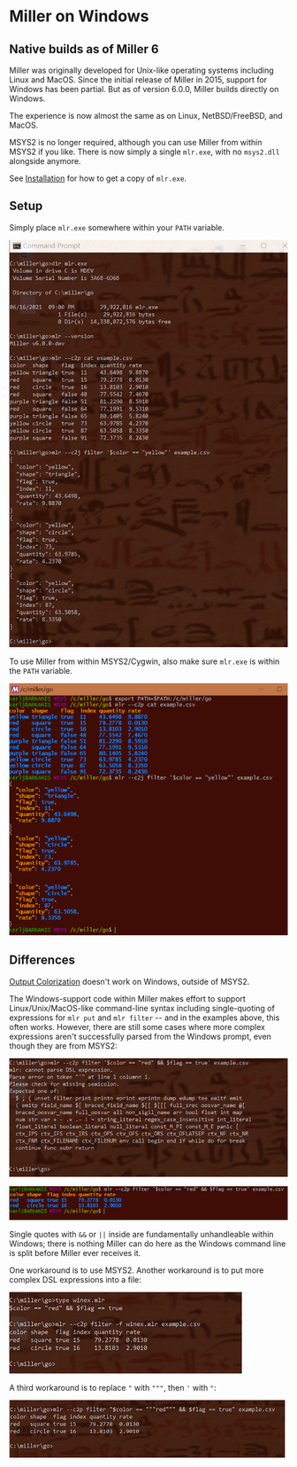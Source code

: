 <!---  PLEASE DO NOT EDIT DIRECTLY. EDIT THE .md.in FILE PLEASE. --->
# Miller on Windows

## Native builds as of Miller 6

Miller was originally developed for Unix-like operating systems including Linux and MacOS. Since the initial release of Miller in 2015, support for Windows has been partial. But as of version 6.0.0, Miller builds directly on Windows.

The experience is now almost the same as on Linux, NetBSD/FreeBSD, and MacOS.

MSYS2 is no longer required, although you can use Miller from within MSYS2 if you like. There is now simply a single ``mlr.exe``, with no ``msys2.dll`` alongside anymore.

See [Installation](installation.md) for how to get a copy of ``mlr.exe``.

## Setup

Simply place ``mlr.exe`` somewhere within your ``PATH`` variable.

![pix/miller-windows.png](pix/miller-windows.png)

To use Miller from within MSYS2/Cygwin, also make sure ``mlr.exe`` is within the ``PATH`` variable.

![pix/miller-msys.png](pix/miller-msys.png)

## Differences

[Output Colorization](output-colorization.md) doesn't work on Windows, outside of MSYS2.

The Windows-support code within Miller makes effort to support Linux/Unix/MacOS-like command-line syntax including single-quoting of expressions for ``mlr put`` and ``mlr filter`` -- and in the examples above, this often works. However, there are still some cases where more complex expressions aren't successfully parsed from the Windows prompt, even though they are from MSYS2:

![pix/miller-windows-complex.png](pix/miller-windows-complex.png)

![pix/miller-msys-complex.png](pix/miller-msys-complex.png)

Single quotes with ``&&`` or ``||`` inside are fundamentally unhandleable within Windows; there is nothing Miller can do here as the Windows command line is split before Miller ever receives it.

One workaround is to use MSYS2. Another workaround is to put more complex DSL expressions into a file:

![pix/miller-windows-complex-workaround.png](pix/miller-windows-complex-workaround.png)

A third workaround is to replace ``"`` with ``"""``, then ``'`` with ``"``:

![pix/miller-windows-triple-double-quote.png](pix/miller-windows-triple-double-quote.png)
